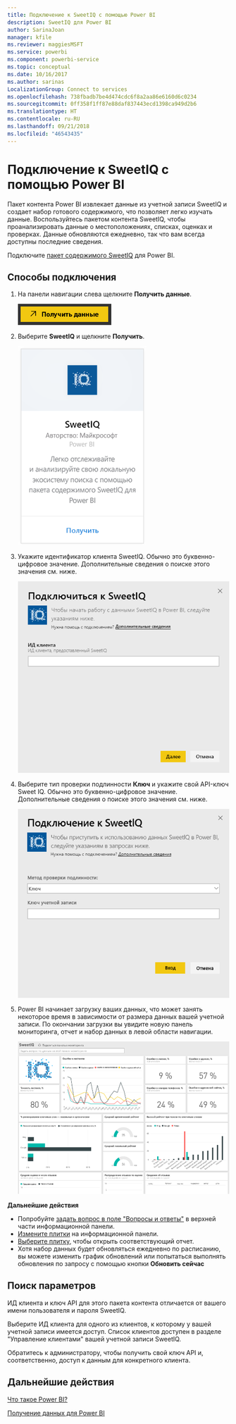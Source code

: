 ```yaml
---
title: Подключение к SweetIQ с помощью Power BI
description: SweetIQ для Power BI
author: SarinaJoan
manager: kfile
ms.reviewer: maggiesMSFT
ms.service: powerbi
ms.component: powerbi-service
ms.topic: conceptual
ms.date: 10/16/2017
ms.author: sarinas
LocalizationGroup: Connect to services
ms.openlocfilehash: 738fbadb7be4d474cdc6f8a2aa86e6160d6c0234
ms.sourcegitcommit: 0ff358f1ff87e88daf837443ecd1398ca949d2b6
ms.translationtype: HT
ms.contentlocale: ru-RU
ms.lasthandoff: 09/21/2018
ms.locfileid: "46543435"
---
```

# <a name="connect-to-sweetiq-with-power-bi"></a>Подключение к SweetIQ с помощью Power BI
Пакет контента Power BI извлекает данные из учетной записи SweetIQ и создает набор готового содержимого, что позволяет легко изучать данные. Воспользуйтесь пакетом контента SweetIQ, чтобы проанализировать данные о местоположениях, списках, оценках и проверках. Данные обновляются ежедневно, так что вам всегда доступны последние сведения.

Подключите [пакет содержимого SweetIQ](https://app.powerbi.com/groups/me/getdata/services/sweetiq) для Power BI.

## <a name="how-to-connect"></a>Способы подключения
1. На панели навигации слева щелкните **Получить данные**.
   
    ![](media/service-connect-to-sweetiq/getdata.png)
2. Выберите **SweetIQ** и щелкните **Получить**.
   
    ![](media/service-connect-to-sweetiq/sweetiq.png)
3. Укажите идентификатор клиента SweetIQ. Обычно это буквенно-цифровое значение. Дополнительные сведения о поиске этого значения см. ниже.
   
    ![](media/service-connect-to-sweetiq/parameter.png)
4. Выберите тип проверки подлинности **Ключ** и укажите свой API-ключ Sweet IQ. Обычно это буквенно-цифровое значение. Дополнительные сведения о поиске этого значения см. ниже.
   
    ![](media/service-connect-to-sweetiq/credentials.png)
5. Power BI начинает загрузку ваших данных, что может занять некоторое время в зависимости от размера данных вашей учетной записи. По окончании загрузки вы увидите новую панель мониторинга, отчет и набор данных в левой области навигации.
   
    ![](media/service-connect-to-sweetiq/dashboard.png)

**Дальнейшие действия**

* Попробуйте [задать вопрос в поле "Вопросы и ответы"](consumer/end-user-q-and-a.md) в верхней части информационной панели.
* [Измените плитки](service-dashboard-edit-tile.md) на информационной панели.
* [Выберите плитку](consumer/end-user-tiles.md), чтобы открыть соответствующий отчет.
* Хотя набор данных будет обновляться ежедневно по расписанию, вы можете изменить график обновлений или попытаться выполнять обновления по запросу с помощью кнопки **Обновить сейчас**

## <a name="finding-parameters"></a>Поиск параметров
ИД клиента и ключ API для этого пакета контента отличается от вашего имени пользователя и пароля SweetIQ.

Выберите ИД клиента для одного из клиентов, к которому у вашей учетной записи имеется доступ. Список клиентов доступен в разделе "Управление клиентами" вашей учетной записи SweetIQ.

Обратитесь к администратору, чтобы получить свой ключ API и, соответственно, доступ к данным для конкретного клиента.

## <a name="next-steps"></a>Дальнейшие действия
[Что такое Power BI?](power-bi-overview.md)

[Получение данных для Power BI](service-get-data.md)

